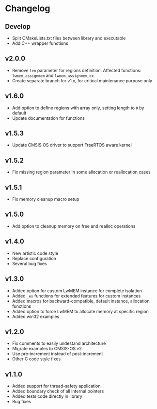 # Changelog

## Develop

- Split CMakeLists.txt files between library and executable
- Add C++ wrapper functions

## v2.0.0

- Remove `len` parameter for regions definition. Affected functions: `lwmem_assignmem` and `lwmem_assignmem_ex`
- Create separate branch for v1.x, for critical maintenance purpose only

## v1.6.0

- Add option to define regions with array only, setting length to `0` by default
- Update documentation for functions

## v1.5.3

- Update CMSIS OS driver to support FreeRTOS aware kernel

## v1.5.2

- Fix missing region parameter in some allocation or reallocation cases

## v1.5.1

- Fix memory cleanup macro setup

## v1.5.0

- Add option to cleanup memory on free and realloc operations

## v1.4.0

- New artistic code style
- Replace configuration
- Several bug fixes

## v1.3.0

- Added option for custom LwMEM instance for complete isolation
- Added `_ex` functions for extended features for custom instances
- Added macros for backward-compatible, default instance, allocation functions
- Added option to force LwMEM to allocate memory at specific region
- Added win32 examples

## v1.2.0

- Fix comments to easily undestand architecture
- Migrate examples to CMSIS-OS v2
- Use pre-increment instead of post-increment
- Other C code style fixes

## v1.1.0

- Added support for thread-safety application
- Added boundary check of all internal pointers
- Added tests code directly in library
- Bug fixes
